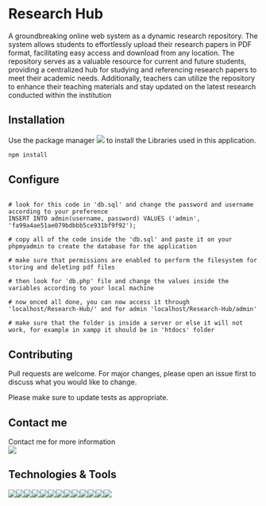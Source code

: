 # Research Hub

A groundbreaking online web system as a dynamic research repository. The system allows students to effortlessly upload their research papers in PDF format, facilitating easy access and download from any location. The repository serves as a valuable resource for current and future students, providing a centralized hub for studying and referencing research papers to meet their academic needs. Additionally, teachers can utilize the repository to enhance their teaching materials and stay updated on the latest research conducted within the institution

## Installation

Use the package manager <a href='https://www.npmjs.com/'> <img src="https://img.shields.io/badge/npm-CB3837?style=for-the-badge&logo=npm&logoColor=white"></a> to install the Libraries used in this application.

```bash
npm install
```

## Configure

```mysql

# look for this code in 'db.sql' and change the password and username according to your preference
INSERT INTO admin(username, password) VALUES ('admin', 'fa99a4ae51ae079bdbbb5ce931bf9f92');

# copy all of the code inside the 'db.sql' and paste it on your phpmyadmin to create the database for the application

# make sure that permissions are enabled to perform the filesystem for storing and deleting pdf files

# then look for 'db.php' file and change the values inside the variables according to your local machine

# now onced all done, you can now access it through 'localhost/Research-Hub/' and for admin 'localhost/Research-Hub/admin'

# make sure that the folder is inside a server or else it will not work, for example in xampp it should be in 'htdocs' folder
```

## Contributing

Pull requests are welcome. For major changes, please open an issue first
to discuss what you would like to change.

Please make sure to update tests as appropriate.

## Contact me

Contact me for more information
<br>
<a href='https://www.facebook.com/profile.php?id=61557542395294'><img src="https://img.shields.io/badge/Facebook-1877F2?style=for-the-badge&logo=facebook&logoColor=white"></a>

## Technologies & Tools

<img src="http://img.shields.io/badge/-PHPStorm-181717?style=for-the-badge&logo=phpstorm&logoColor=white"><img src="https://img.shields.io/badge/PHP-777BB4?style=for-the-badge&logo=php&logoColor=white"><img src="https://img.shields.io/badge/JavaScript-323330?style=for-the-badge&logo=javascript&logoColor=F7DF1E"><img src="https://img.shields.io/badge/HTML5-E34F26?style=for-the-badge&logo=html5&logoColor=white"><img src="https://img.shields.io/badge/CSS3-1572B6?style=for-the-badge&logo=css3&logoColor=white"><img src="https://img.shields.io/badge/Bootstrap-563D7C?style=for-the-badge&logo=bootstrap&logoColor=white"><img src="https://img.shields.io/badge/npm-CB3837?style=for-the-badge&logo=npm&logoColor=white"><img src="https://img.shields.io/badge/MySQL-005C84?style=for-the-badge&logo=mysql&logoColor=white"><img src="https://img.shields.io/badge/Linux-FCC624?style=for-the-badge&logo=linux&logoColor=black"><img src="https://img.shields.io/badge/Firefox_Browser-FF7139?style=for-the-badge&logo=Firefox-Browser&logoColor=white"><img src="https://img.shields.io/badge/Font_Awesome-339AF0?style=for-the-badge&logo=fontawesome&logoColor=white"><img src="https://img.shields.io/badge/Apache-D22128?style=for-the-badge&logo=Apache&logoColor=white"><img src="https://img.shields.io/badge/jQuery-0769AD?style=for-the-badge&logo=jquery&logoColor=white">
